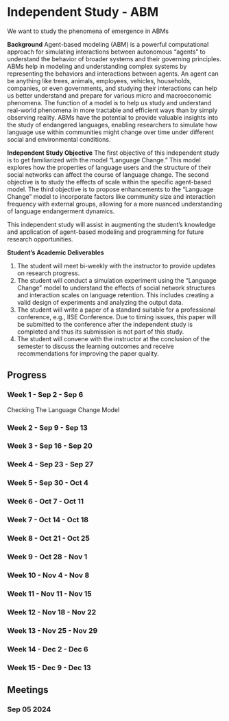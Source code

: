 # Independent Study - ABM
We want to study the phenomena of emergence in ABMs

**Background**
Agent-based modeling (ABM) is a powerful computational approach for simulating interactions between autonomous “agents” to understand the behavior of broader systems and their governing principles. ABMs help in modeling and understanding complex systems by representing the behaviors and interactions between agents. An agent can be anything like trees, animals, employees, vehicles, households, companies, or even governments, and studying their interactions can help us better understand and prepare for various micro and macroeconomic phenomena. The function of a model is to help us study and understand real-world phenomena in more tractable and efficient ways than by simply observing reality. ABMs have the potential to provide valuable insights into the study of endangered languages, enabling researchers to simulate how language use within communities might change over time under different social and environmental conditions.

**Independent Study Objective**
The first objective of this independent study is to get familiarized with the model “Language Change.” This model explores how the properties of language users and the structure of their social networks can affect the course of language change. The second objective is to study the effects of scale within the specific agent-based model. The third objective is to propose enhancements to the “Language Change” model to incorporate factors like community size and interaction frequency with external groups, allowing for a more nuanced understanding of language endangerment dynamics.

This independent study will assist in augmenting the student’s knowledge and application of agent-based modeling and programming for future research opportunities.

**Student’s Academic Deliverables**
1.	The student will meet bi-weekly with the instructor to provide updates on research progress.
2.	The student will conduct a simulation experiment using the “Language Change” model to understand the effects of social network structures and interaction scales on language retention. This includes creating a valid design of experiments and analyzing the output data.
3.	The student will write a paper of a standard suitable for a professional conference, e.g., IISE Conference. Due to timing issues, this paper will be submitted to the conference after the independent study is completed and thus its submission is not part of this study.
4.	The student will convene with the instructor at the conclusion of the semester to discuss the learning outcomes and receive recommendations for improving the paper quality.


## Progress
### Week 1 - Sep 2 - Sep 6
Checking The Language Change Model

### Week 2 - Sep 9 - Sep 13
### Week 3 - Sep 16 - Sep 20
### Week 4 - Sep 23 - Sep 27
### Week 5 - Sep 30 - Oct 4
### Week 6 - Oct 7 - Oct 11
### Week 7 - Oct 14 - Oct 18
### Week 8 - Oct 21 - Oct 25
### Week 9 - Oct 28 - Nov 1
### Week 10 - Nov 4 - Nov 8
### Week 11 - Nov 11 - Nov 15
### Week 12 - Nov 18 - Nov 22
### Week 13 - Nov 25 - Nov 29
### Week 14 - Dec 2 - Dec 6
### Week 15 - Dec 9 - Dec 13


## Meetings
### Sep 05 2024
